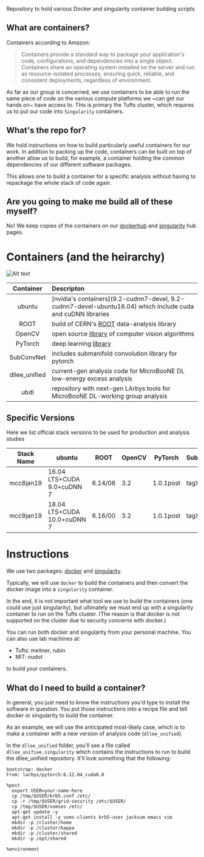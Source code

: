 Repository to hold various Docker and singularity container building scripts


## What are containers?

Containers according to Amazon:

>Containers provide a standard way to package your application's code, configurations, and dependencies into a single object.
>Containers share an operating system installed on the server and run as resource-isolated processes, ensuring quick,
>reliable, and consistent deployments, regardless of environment.

As far as our group is concerned, we use containers to be able to run the same piece of code on
the various compute platforms we ~can get our hands on~ have access to. This is primary the Tufts cluster, which requires
us to put our code into `Singularity` containers.

## What's the repo for?

We hold instructions on how to build particularly useful containers for our work.
In addition to packing up the code, containers can be built on top of another allow us to build, for example,
a container holding the common dependencies of our different software packages.

This allows one to build a container for a specific analysis without having to repackage the whole stack of code again.

## Are you going to make me build all of these myself?

No! We keep copies of the containers on our [dockerhub](dockerhub) and [singularity](https://www.singularity-hub.org/collections/2494) hub pages.

# Containers (and the heirarchy)

![Alt text](https://g.gravizo.com/source/custom_mark10?https%3A%2F%2Fraw.githubusercontent.com%2FLArbys%2Flarbys-containers%2Fmaster%2Fcontainer_graph.dot)

| Container | Descripton |
|:---------:|:-----------|
| ubuntu    | [nvidia's containers](9.2-cudnn7-devel, 9.2-cudnn7-devel-ubuntu16.04) which include cuda and cuDNN libraries |
| ROOT      | build of CERN's [ROOT](https://github.com/root-project/root) data-analysis library |
| OpenCV    | open source [library](https://github.com/opencv/opencv) of computer vision algorithms |
| PyTorch   | deep learning [library](https://pytorch.org/) |
| SubConvNet | includes submanifold convolution library for pytorch |
| dllee_unified   | current-gen analysis code for MicroBooNE DL low-energy excess analysis |
| ubdl      | repository with next-gen LArbys tools for MicroBooNE DL-working group analysis |

## Specific Versions

Here we list official stack versions to be used for production and analysis studies

| Stack Name | ubuntu     | ROOT    | OpenCV | PyTorch   | SubConvNet | dllee_unified | ubdl  |
|:----------:| -----------|---------|--------| --------- | ---------- | ------------- | ----- |
|  mcc8jan19 |  16.04 LTS+CUDA 9.0+cuDNN 7 | 6.14/06 | 3.2    | 1.0.1post | tagXXXXXX  | tagXXXXXXXX   |  n/a  |
|  mcc9jan19 |  18.04 LTS+CUDA 10.0+cuDNN 7 | 6.16/00 | 3.2    | 1.0.1post | tagXXXXXX  |    n/a        |  tagxxxx |

# Instructions

We use two packages: [docker](https://www.docker.com/why-docker) and [singularity](https://www.sylabs.io/singularity/).

Typically, we will use `docker` to build the containers and then convert the docker image into a `singularity` container.

In the end, it is not important what tool we use to build the containers (one could use just singularity), but ultimately we must end up with a singularity container to run on the Tufts cluster.  (The reason is that docker is not supported on the cluster due to security concerns with docker.)

You can run both docker and singularity from your personal machine. You can also use lab machines at:

* Tufts: meitner, rubin
* MIT: nudot

to build your containers.

## What do I need to build a container?

In general, you just need to know the instructions you'd type to install the software in question. 
You put those instructions into a recipe file and tell docker or singularity to build the container.

As an example, we will use the anticipated most-likely case, which is to make a container with a new version of analysis code (`dllee_unified`).

In the `dllee_unified` folder, you'll see a file called `dllee_unifiee.singularity` which contains the instructions to run to build the dllee_unified repository. It'll look something that the following:

```
bootstrap: docker
From: larbys/pytorch:6.12.04_cuda8.0

%post
  export USER=your-name-here
  cp /tmp/$USER/krb5.conf /etc/
  cp -r /tmp/$USER/grid-security /etc/$USER/
  cp /tmp/$USER/vomses /etc/
  apt-get update -y
  apt-get install -y voms-clients krb5-user jacksum emacs vim  
  mkdir -p /cluster/home
  mkdir -p /cluster/kappa
  mkdir -p /cluster/shared
  mkdir -p /opt/shared

%environment

```




